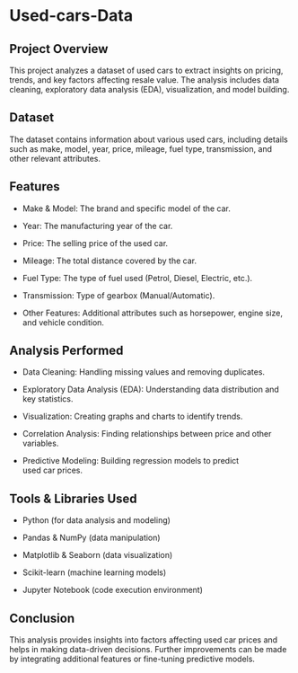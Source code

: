# Used-cars-Data
## Project Overview

This project analyzes a dataset of used cars to extract insights on pricing, trends, and key factors affecting resale value. The analysis includes data cleaning, exploratory data analysis (EDA), visualization, and model building.

## Dataset

The dataset contains information about various used cars, including details such as make, model, year, price, mileage, fuel type, transmission, and other relevant attributes.

## Features

- Make & Model: The brand and specific model of the car.

- Year: The manufacturing year of the car.

- Price: The selling price of the used car.

- Mileage: The total distance covered by the car.

- Fuel Type: The type of fuel used (Petrol, Diesel, Electric, etc.).

- Transmission: Type of gearbox (Manual/Automatic).

- Other Features: Additional attributes such as horsepower, engine size, and vehicle condition.

## Analysis Performed

- Data Cleaning: Handling missing values and removing duplicates.

- Exploratory Data Analysis (EDA): Understanding data distribution and key statistics.

- Visualization: Creating graphs and charts to identify trends.

- Correlation Analysis: Finding relationships between price and other variables.

- Predictive Modeling: Building regression models to predict used car prices.

## Tools & Libraries Used

- Python (for data analysis and modeling)

- Pandas & NumPy (data manipulation)

- Matplotlib & Seaborn (data visualization)

- Scikit-learn (machine learning models)
  
- Jupyter Notebook (code execution environment)

## Conclusion

This analysis provides insights into factors affecting used car prices and helps in making data-driven decisions. Further improvements can be made by integrating additional features or fine-tuning predictive models.
